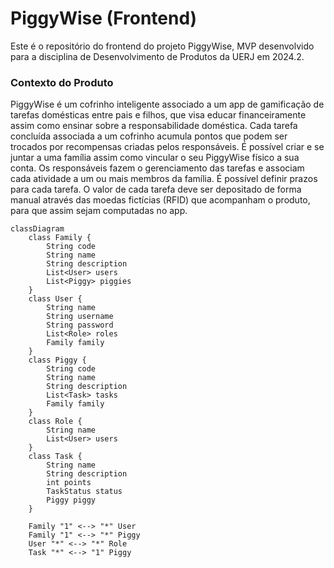 # PiggyWise (Frontend)

Este é o repositório do frontend do projeto PiggyWise, MVP desenvolvido para a
disciplina de Desenvolvimento de Produtos da UERJ em 2024.2.

### Contexto do Produto

PiggyWise é um cofrinho inteligente associado a um app de gamificação de tarefas domésticas entre pais e filhos, que visa educar financeiramente assim como ensinar sobre a responsabilidade doméstica.
Cada tarefa concluída associada a um cofrinho acumula pontos que podem ser trocados por recompensas criadas pelos responsáveis.
É possível criar e se juntar a uma família assim como vincular o seu PiggyWise físico a sua conta.
Os responsáveis fazem o gerenciamento das tarefas e associam cada atividade a um ou mais membros da família.
É possível definir prazos para cada tarefa.
O valor de cada tarefa deve ser depositado de forma manual através das moedas fictícias (RFID) que acompanham o produto, para que assim sejam computadas no app.

```mermaid
classDiagram
    class Family {
        String code
        String name
        String description
        List<User> users
        List<Piggy> piggies
    }
    class User {
        String name
        String username
        String password
        List<Role> roles
        Family family
    }
    class Piggy {
        String code
        String name
        String description
        List<Task> tasks
        Family family
    }
    class Role {
        String name
        List<User> users
    }
    class Task {
        String name
        String description
        int points
        TaskStatus status
        Piggy piggy
    }
    
    Family "1" <--> "*" User
    Family "1" <--> "*" Piggy
    User "*" <--> "*" Role
    Task "*" <--> "1" Piggy
```
